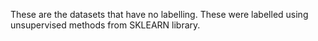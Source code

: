 These are the datasets that have no labelling. These were labelled using unsupervised methods from SKLEARN library.  
